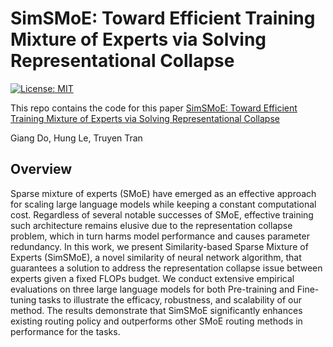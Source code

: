 # SimSMoE: Toward Efficient Training Mixture of Experts via Solving Representational Collapse

[![License: MIT](https://img.shields.io/badge/License-MIT-green.svg)](https://opensource.org/licenses/MIT)

This repo contains the code for this paper [SimSMoE: Toward Efficient Training Mixture of Experts via Solving Representational Collapse](https://www.arxiv.org/pdf/2406.15883)

Giang Do, Hung Le, Truyen Tran

## Overview

Sparse mixture of experts (SMoE) have emerged as an effective approach for scaling large language models while keeping a constant computational cost. Regardless of several notable successes of SMoE, effective training such architecture remains elusive due to the representation collapse problem, which in turn harms model performance and causes parameter redundancy. In this work, we present Similarity-based Sparse Mixture of Experts (SimSMoE), a novel similarity of neural network algorithm, that guarantees a solution to address the representation collapse issue between experts given a fixed FLOPs budget. We conduct extensive empirical evaluations on three large language models for both Pre-training and Fine-tuning tasks to illustrate the efficacy, robustness, and scalability of our method. The results demonstrate that SimSMoE significantly enhances existing routing policy and outperforms other SMoE routing methods in performance for the tasks.

